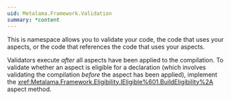 ```yaml
---
uid: Metalama.Framework.Validation
summary: *content
---
```

This is namespace allows you to validate your code, the code that uses your aspects, or the code that references the code
that uses your aspects.

Validators execute _after_ all aspects have been applied to the compilation. To validate whether an aspect is eligible for
a declaration (which involves validating the compilation _before_ the aspect has been applied), implement the 
<xref:Metalama.Framework.Eligibility.IEligible%601.BuildEligibility%2A> 
aspect method.

